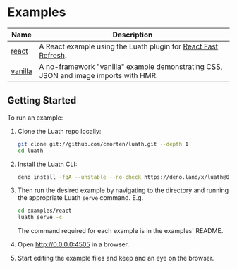 <!-- deno-fmt-ignore-file -->
# Examples

| Name                 | Description                                                                                                   |
| -------------------- | ------------------------------------------------------------------------------------------------------------- |
| [react](./react)     | A React example using the Luath plugin for [React Fast Refresh](https://www.npmjs.com/package/react-refresh). |
| [vanilla](./vanilla) | A no-framework "vanilla" example demonstrating CSS, JSON and image imports with HMR.                          |

## Getting Started

To run an example:

1. Clone the Luath repo locally:

   ```bash
   git clone git://github.com/cmorten/luath.git --depth 1
   cd luath
   ```

2. Install the Luath CLI:

   ```bash
   deno install -fqA --unstable --no-check https://deno.land/x/luath@0.8.0/luath.ts
   ```

3. Then run the desired example by navigating to the directory and running the    appropriate Luath `serve` command. E.g.

   ```bash
   cd examples/react
   luath serve -c
   ```

   The command required for each example is in the examples' README.

4. Open <http://0.0.0.0:4505> in a browser.

5. Start editing the example files and keep and an eye on the browser.
